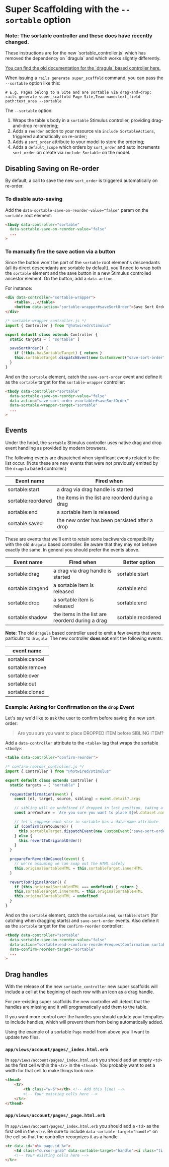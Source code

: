 # Super Scaffolding with the `--sortable` option

<div class="rounded-md border bg-amber-100 border-amber-200 py-4 px-5 mb-3 not-prose">
  <h3 class="text-sm text-amber-800 font-light mb-2">
    Note: The sortable controller and these docs have recently changed.
  </h3>
  <p class="text-sm text-amber-800 font-light mb-2">
    These instructions are for the new `sortable_controller.js` which has removed the dependency on `dragula` and which works slightly differently.
  </p>
  <p class="text-sm text-amber-800 font-light">
    <a href="/docs/super-scaffolding/dragula-sortable">You can find the old documentation for the `dragula` based controller here.</a>
  </p>
</div>

When issuing a `rails generate super_scaffold` command, you can pass the `--sortable` option like this:

```
# E.g. Pages belong to a Site and are sortable via drag-and-drop:
rails generate super_scaffold Page Site,Team name:text_field path:text_area --sortable
```

The `--sortable` option:

1. Wraps the table's body in a `sortable` Stimulus controller, providing drag-and-drop re-ordering;
2. Adds a `reorder` action to your resource via `include SortableActions`, triggered automatically on re-order;
3. Adds a `sort_order` attribute to your model to store the ordering;
4. Adds a `default_scope` which orders by `sort_order` and auto increments `sort_order` on create via `include Sortable` on the model.

## Disabling Saving on Re-order

By default, a call to save the new `sort_order` is triggered automatically on re-order.

### To disable auto-saving

Add the  `data-sortable-save-on-reorder-value="false"` param on the `sortable` root element:

```html
<tbody data-controller="sortable"
  data-sortable-save-on-reorder-value="false"
  ...
>
```

### To manually fire the save action via a button

Since the button won't be part of the `sortable` root element's descendants (all its direct descendants are sortable by default), you'll need to wrap both the `sortable` element and the save button in a new Stimulus controlled ancestor element. On the button, add a `data-action`.

For instance:

```html
<div data-controller="sortable-wrapper">
    <table>...</table>
    <button data-action="sortable-wrapper#saveSortOrder">Save Sort Order</button>
</div>
```

```js
/* sortable-wrapper_controller.js */
import { Controller } from "@hotwired/stimulus"

export default class extends Controller {
  static targets = [ "sortable" ]

  saveSortOrder() {
    if (!this.hasSortableTarget) { return }
    this.sortableTarget.dispatchEvent(new CustomEvent("save-sort-order"))
  }
}
```

And on the `sortable` element, catch the `save-sort-order` event and define it as the `sortable` target for the `sortable-wrapper` controller:

```html
<tbody data-controller="sortable"
  data-sortable-save-on-reorder-value="false"
  data-action="save-sort-order->sortable#saveSortOrder"
  data-sortable-wrapper-target="sortable"
  ...
>
```

## Events

Under the hood, the `sortable` Stimulus controller uses native drag and drop event handling as provided by modern browsers.

The following events are dispatched when significant events related to the list occur. (Note these are new events that were not previously emitted by the `dragula` based controller.)

| Event name         | Fired when                                          |
|--------------------|-----------------------------------------------------|
| sortable:start     | a drag via drag handle is started                   |
| sortable:reordered | the items in the list are reorderd during a drag    |
| sortable:end       | a sortable item is released                         |
| sortable:saved     | the new order has been persisted after a drop       |

These are events that we'll emit to retain some backwards compatibility with the old `dragula` based controller. Be aware that they may not behave exactly the same. In general you should prefer the events above.

| Event name       | Fired when                                         | Better option      |
|------------------|----------------------------------------------------|--------------------|
| sortable:drag    | a drag via drag handle is started                  | sortable:start     |
| sortable:dragend | a sortable item is released                        | sortable:end       |
| sortable:drop    | a sortable item is released                        | sortable:end       |
| sortable:shadow  | the items in the list are reorderd during a drag   | sortable:reordered |

**Note**: The old `dragula` based controller used to emit a few events that were particular to `dragula`. The new controller **does not** emit the following events:

| event name           |
|----------------------|
| sortable:cancel      |
| sortable:remove      |
| sortable:over        |
| sortable:out         |
| sortable:cloned      |

### Example: Asking for Confirmation on the `drop` Event

Let's say we'd like to ask the user to confirm before saving the new sort order:

> Are you sure you want to place DROPPED ITEM before SIBLING ITEM?

Add a `data-controller` attribute to the `<table>` tag that wraps the sortable `<tbody>`:

```html
<table data-controller="confirm-reorder">
```

```js
/* confirm-reorder_controller.js */
import { Controller } from "@hotwired/stimulus"

export default class extends Controller {
  static targets = [ "sortable" ]

  requestConfirmation(event) {
    const [el, target, source, sibling] = event.detail?.args

    // sibling will be undefined if dropped in last position, taking a shortcut here
    const areYouSure = `Are you sure you want to place ${el.dataset.name} before ${sibling.dataset.name}?`

    // let's suppose each <tr> in sortable has a data-name attribute
    if (confirm(areYouSure)) {
      this.sortableTarget.dispatchEvent(new CustomEvent('save-sort-order'))
    } else {
      this.revertToOriginalOrder()
    }
  }

  prepareForRevertOnCancel(event) {
    // we're assuming we can swap out the HTML safely
    this.originalSortableHTML = this.sortableTarget.innerHTML
  }

  revertToOriginalOrder() {
    if (this.originalSortableHTML === undefined) { return }
    this.sortableTarget.innerHTML = this.originalSortableHTML
    this.originalSortableHTML = undefined
  }
}
```

And on the `sortable` element, catch the `sortable:end`, `sortable:start` (for catching when dragging starts) and `save-sort-order` events. Also define it as the `sortable` target for the `confirm-reorder` controller:

```html
<tbody data-controller="sortable"
  data-sortable-save-on-reorder-value="false"
  data-action="sortable:end->confirm-reorder#requestConfirmation sortable:start->confirm-reorder#prepareForRevertOnCancel save-sort-order->sortable#saveSortOrder"
  data-confirm-reorder-target="sortable"
  ...
>
```

## Drag handles

With the release of the new `sortable_controller` new super scaffolds will include a cell at the begining of each row with an icon as a drag handle.

For pre-existing super scaffolds the new controller will detect that the handles are missing and it will programatically add them to the table.

If you want more control over the handles you should update your tempaltes to include handles, which will prevent them from being automatically added.

Using the example of a sortable `Page` model from above you'll want to update two files.

### `app/views/account/pages/_index.html.erb`

In `app/views/account/pages/_index.html.erb` you should add an empty `<td>` as the first cell within the `<tr>` in the `<thead>`. You probably want to set a width for that cell to make things look nice.

```html
<thead>
    <tr>
        <th class="w-6"></th> <!-- Add this line! -->
        <!-- Your existing cells here -->
    </tr>
</thead>
```

### `app/views/account/pages/_page.html.erb`

In `app/views/account/pages/_index.html.erb` you should add a `<td>` as the first cell in the `<tr>`. Be sure to include `data-sortable-target="handle"` on the cell so that the controller recognizes it as a handle.

```html
<tr data-id="<%= page.id %>">
    <td class="cursor-grab" data-sortable-target="handle"><i class="ti ti-menu opacity-25 group-hover:opacity-100"></i></td> <!-- Add this line! -->
    <!-- Your existing cells here -->
</tr>
```
